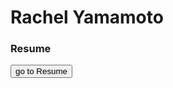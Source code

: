 # Rachel Yamamoto

### Resume
<form action="https://reysachi.github.io/jekyll-resume/">
    <input type="submit" value="go to Resume" />
</form>
